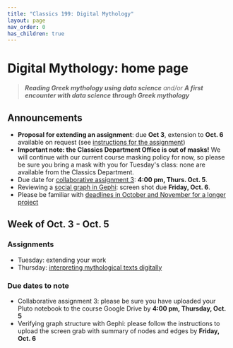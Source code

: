 ```yaml
---
title: "Classics 199: Digital Mythology"
layout: page
nav_order: 0
has_children: true
---
```



# Digital Mythology: home page

> ***Reading Greek mythology using data science*** *and/or* ***A first encounter with data science through Greek mythology***

## Announcements

- **Proposal for extending an assignment**: due **Oct 3**, extension to **Oct. 6** available on request (see [instructions for the assignment](./assignments/extended/))
- **Important note: the Classics Department Office is out of masks!**  We will continue with our current course masking policy for now, so please be sure you bring a mask with you for Tuesday's class: none are available from the Classics Department.
-  Due date for [collaborative assignment 3](./assignments/nb3/): **4:00 pm, Thurs. Oct. 5**.
-  Reviewing a [social graph in Gephi](./assignments/gephi/): screen shot due **Friday, Oct. 6**.
- Please be familiar with [deadlines in October and November for a longer project](./deadlines/)


## Week of Oct. 3 - Oct. 5

### Assignments

- Tuesday:  extending your work
- Thursday: [interpreting mythological texts digitally](./classes/review-fall-break/)

### Due dates to note

- Collaborative assignment 3: please be sure you have uploaded your Pluto notebook to the course Google Drive by **4:00 pm, Thursday, Oct. 5**
- Verifying graph structure with Gephi: please follow the instructions to upload the screen grab with summary of nodes and edges by **Friday, Oct. 6**